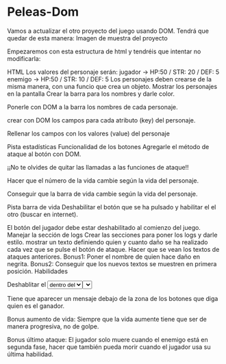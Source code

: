 # Peleas-Dom

Vamos a actualizar el otro proyecto del juego usando DOM.
Tendrá que quedar de esta manera: Imagen de muestra del proyecto

Empezaremos con esta estructura de html y tendréis que intentar no modificarla:

HTML
Los valores del personaje serán:
jugador -> HP:50 / STR: 20 / DEF: 5
enemigo -> HP:50 / STR: 10 / DEF: 5
Los personajes deben crearse de la misma manera, con una funcio que crea un objeto.
Mostrar los personajes en la pantalla
Crear la barra para los nombres y darle color.

Ponerle con DOM a la barra los nombres de cada personaje.

crear con DOM los campos para cada atributo (key) del personaje.

Rellenar los campos con los valores (value) del personaje

Pista estadísticas
Funcionalidad de los botones
Agregarle el método de ataque al botón con DOM.

¡¡No te olvides de quitar las llamadas a las funciones de ataque!!

Hacer que el número de la vida cambie según la vida del personaje.

Conseguir que la barra de vida cambie según la vida del personaje.

Pista barra de vida
Deshabilitar el botón que se ha pulsado y habilitar el el otro (buscar en internet).

El botón del jugador debe estar deshabilitado al comienzo del juego.
Manejar la sección de logs
Crear las secciones para poner los logs y darle estilo.
mostrar un texto definiendo quien y cuanto daño se ha realizado cada vez que se pulse el botón de ataque.
Hacer que se vean los textos de ataques anteriores.
Bonus1: Poner el nombre de quien hace daño en negrita.
Bonus2: Conseguir que los nuevos textos se muestren en primera posición.
Habilidades

Deshablitar el <select> al comienzo del juego.
Crear una función para controlar la habilidades.
Agregar con DOM la función de las habilidades al select para que se efectúe cada vez que se cambie.
Hacer que la función recoja el valor del <option> dentro del <select> y haga las operaciones en consecuencia.
Las habilidades siguen haciendo lo mismo:
health Múltiplica la vida del personaje por el valor de la habilidad.
boost Múltiplica el ataque str y la defensa def del personaje por el valor de la habilidad.
fireball Quita tanta vida como valor tenga en el objeto de habilidades.
ironbody Dará un aumento a la defensa igual al valor que tenga en el objeto.
Cambiar los atributos de cada personaje en función de la habilidad elegida y hacer que esos cambios se muestren en la parte de las estadísticas.
Después de usar la habilidad que sea, será el turno de atacar del jugaor.
Las habilidades estarán deshabilitadas hasta el momento que se puedan usar.
Las habilidades de health o boost se habilitarán cuando el enemigo entre en la segunda fase y se deshabilitarán después.
Las habilidades de leech, fireball o ironbody se habilitarán.
Cuando uno gana, deshabilitar los dos botones.

Tiene que aparecer un mensaje debajo de la zona de los botones que diga quien es el ganador.

Bonus aumento de vida: Siempre que la vida aumente tiene que ser de manera progresiva, no de golpe.

Bonus último ataque: El jugador solo muere cuando el enemigo está en segunda fase, hacer que también pueda morir cuando el jugador usa su última habilidad.